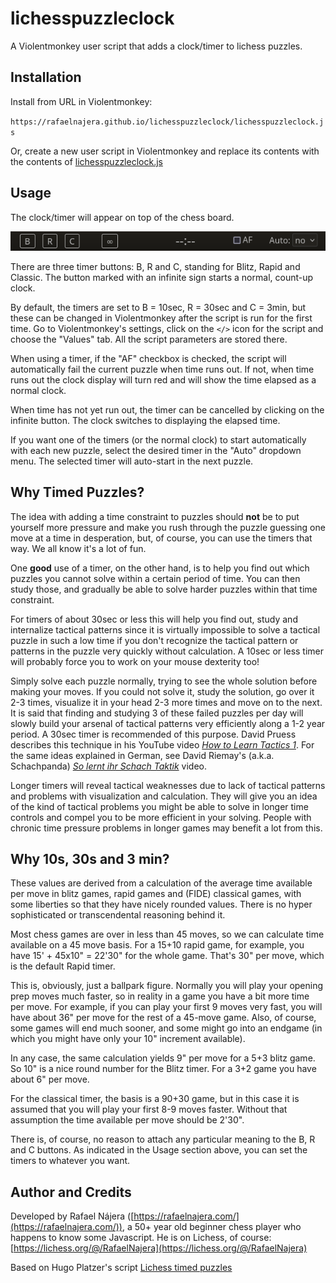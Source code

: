 # lichesspuzzleclock
A Violentmonkey user script that adds a clock/timer to lichess puzzles. 

## Installation

Install from URL in Violentmonkey:  

`https://rafaelnajera.github.io/lichesspuzzleclock/lichesspuzzleclock.js`

Or, create a new user script in Violentmonkey and replace its contents with 
the contents of [lichesspuzzleclock.js](lichesspuzzleclock.js)


## Usage
The clock/timer will appear on top of the chess board. 

![toolbar](images/toolbar.png)

There are three timer buttons: B, R and C, standing for Blitz, Rapid and Classic. 
The button marked with an infinite sign starts a normal, count-up clock.

By default, the timers are set to B = 10sec, R = 30sec and C = 3min, but these can be changed 
in Violentmonkey after the script is run for the first time. 
Go to Violentmonkey's settings, click on the `</>` icon for the script and choose the "Values"
tab. All the script parameters are stored there.

When using a timer, if the "AF" checkbox is checked, the script will automatically
fail the current puzzle when time runs out. If not, when time runs out the
clock display will turn red and will show the time elapsed as a normal clock.

When time has not yet run out, the timer can be cancelled by clicking on the infinite
button. The clock switches to displaying the elapsed time.

If you want one of the timers (or the normal clock) to start automatically with
each new puzzle, select the desired timer in the "Auto" dropdown menu. The
selected timer will auto-start in the next puzzle.

## Why Timed Puzzles?

The idea with adding a time constraint to puzzles should **not** be to put yourself more 
pressure and make you rush through the puzzle guessing one move at a time in desperation, but, 
of course, you can use the timers that way. We all know it's a lot of fun.

One **good** use of a timer, on the other hand, is to help you find out which puzzles you 
cannot solve within a certain period of time. You can then study those, and gradually be able 
to solve harder puzzles within that time constraint. 

For timers of about 30sec or less this will help you find out, study and 
internalize tactical patterns since it is virtually impossible to solve a tactical 
puzzle in such a low time if you don't recognize the tactical pattern or 
patterns in the puzzle very quickly without calculation. A 10sec or less timer 
will probably force you to work on your mouse dexterity too!

Simply solve each puzzle normally, trying to see the whole solution before making 
your moves. If you could not solve it, study the solution, go over it 2-3 times, 
visualize it in your head 2-3 more times and move on to the next. It is said
that finding and studying 3 of these failed puzzles per day will slowly build your
arsenal of tactical patterns very efficiently along a 1-2 year period. A 30sec timer is 
recommended of this purpose. David Pruess describes this technique in his YouTube video
[_How to Learn Tactics 1_](https://youtu.be/Mvkuji08dMc). For the same ideas explained in German, 
see David Riemay's (a.k.a. Schachpanda) [_So lernt ihr Schach Taktik_](https://youtu.be/_25i84yD6Uc) video. 

Longer timers will reveal tactical weaknesses due to lack of tactical patterns 
and problems with visualization and calculation. They will give you an idea of the 
kind of tactical problems you might be able to solve in longer time controls and compel
you to be more efficient in your solving. People with chronic time pressure problems in 
longer games may benefit a lot from this. 

## Why 10s, 30s and 3 min? 

These values are derived from a calculation of the average time available per move in 
blitz games, rapid games and (FIDE) classical games, with some liberties so that they 
have nicely rounded values. There is no hyper sophisticated or transcendental reasoning 
behind it.

Most chess games are over in less than 45 moves, so we can calculate time available on 
a 45 move basis. For a 15+10 rapid game, for example, you have 15' + 45x10" = 22'30" for
the whole game. That's 30" per move, which is the default Rapid timer. 

This is, obviously, just a ballpark figure. Normally you will play your  opening prep moves much faster, so in reality in a game you have 
a bit more time per move. For example, if you can play your first 9  moves very fast, you will 
have about 36" per move  for the rest of a 45-move game. Also, of course, some games  will end 
much sooner, and some might go into an endgame (in which you might have only your 10" 
increment available). 

In any case, the same calculation yields 9" per move for a 5+3 blitz game. So 10" is a nice
round number for the Blitz timer. For a 3+2 game you have about 6" per move. 

For the classical timer, the basis is a 90+30 game, but in this case it is assumed that you
will play your first 8-9 moves faster. Without that assumption the time available per move 
should be 2'30".  

There is, of course, no reason to attach any particular meaning to the B, R and C buttons. 
As indicated in the Usage section above, you can set the timers to whatever you want.


## Author and Credits

Developed by Rafael Nájera ([https://rafaelnajera.com/](https://rafaelnajera.com/)), a 50+ year
old beginner chess player who happens to know some Javascript. 
He is on Lichess, of course: [https://lichess.org/@/RafaelNajera](https://lichess.org/@/RafaelNajera)

Based on Hugo Platzer's script [Lichess timed puzzles](https://greasyfork.org/en/scripts/380560-lichess-timed-puzzles)




